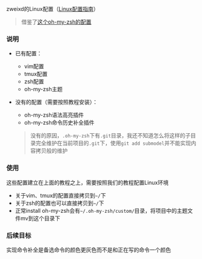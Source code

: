 zweixd的Linux配置（[Linux配置指南](https://github.com/zweix123/blog/blob/master/Linux%E6%9C%BA%E5%99%A8%E9%85%8D%E7%BD%AE%E6%8C%87%E5%8D%97.md)）
>借鉴了[这个oh-my-zsh的配置](https://github.com/Codesire-Deng/rc)

### 说明

+ 已有配置：
    + vim配置
    + tmux配置
    + zsh配置
    + oh-my-zsh主题

+ 没有的配置（需要按照教程安装）：
    + oh-my-zsh语法高亮插件
    + oh-my-zsh命令历史补全插件
    >没有的原因，`.oh-my-zsh`下有`.git`目录，我还不知道怎么将这样的子目录完全维护在当前项目的`.git`下，使用`git add submodel`并不能实现内容拷贝般的维护


### 使用

这些配置建立在上面的教程之上，需要按照我们的教程配置Linux环境

+ 关于vim、tmux的配置直接拷贝到`~/`下
+ 关于zsh的配置也可以直接拷贝到`~/`下
+ 正常install oh-my-zsh会有`~/.oh-my-zsh/custom/`目录，将项目中的主题文件mv到这个目录下

### 后续目标

实现命令补全是备选命令的颜色更灰色而不是和正在写的命令一个颜色
